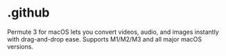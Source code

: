 # .github
Permute 3 for macOS lets you convert videos, audio, and images instantly with drag-and-drop ease. Supports M1/M2/M3 and all major macOS versions.
